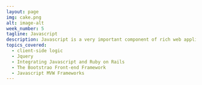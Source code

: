 ```yaml
---
layout: page
img: cake.png
alt: image-alt
week_number: 5
tagline: Javascript
description: Javascript is a very important component of rich web applications. Learn how to leverage its power to create amazing user experience for your users!
topics_covered:
  - client-side logic
  - Jquery
  - Integrating Javascript and Ruby on Rails
  - The Bootstrao Front-end Framework
  - Javascript MVW Frameworks
---
```

